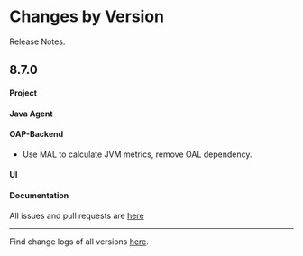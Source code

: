 Changes by Version
==================
Release Notes.

8.7.0
------------------
#### Project


#### Java Agent


#### OAP-Backend
* Use MAL to calculate JVM metrics, remove OAL dependency.

#### UI


#### Documentation


All issues and pull requests are [here](https://github.com/apache/skywalking/milestone/90?closed=1)

------------------
Find change logs of all versions [here](changes).
